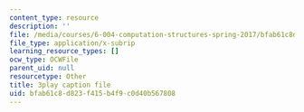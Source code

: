 ```yaml
---
content_type: resource
description: ''
file: /media/courses/6-004-computation-structures-spring-2017/bfab61c8d823f415b4f9c0d40b567808_VxVF6QzwtwI.srt
file_type: application/x-subrip
learning_resource_types: []
ocw_type: OCWFile
parent_uid: null
resourcetype: Other
title: 3play caption file
uid: bfab61c8-d823-f415-b4f9-c0d40b567808
---
```

